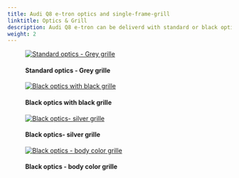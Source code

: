 ```yaml
---
title: Audi Q8 e-tron optics and single-frame-grill
linktitle: Optics & Grill
description: Audi Q8 e-tron can be deliverd with standard or black optics package and grill in different colors. 
weight: 2
---
```

<!-- markdownlint-disable MD033 -->

<figure>
    <a href="https://media.electrichasgoneaudi.net/multimedia/models/q8-e-tron/exterior/optics/silveroptics_greygrille.jpg">
        <img src="https://media.electrichasgoneaudi.net/multimedia/models/q8-e-tron/exterior/optics/silveroptics_greygrille_st.jpg" alt="Standard optics - Grey grille" title="Standard optics - Grey grille">
    </a>
    <figcaption><h4>Standard optics - Grey grille</h4></figcaption>
</figure>

<figure>
    <a href="https://media.electrichasgoneaudi.net/multimedia/models/q8-e-tron/exterior/optics/black_optics_black_grille.jpeg">
        <img src="https://media.electrichasgoneaudi.net/multimedia/models/q8-e-tron/exterior/optics/black_optics_black_grille_st.jpeg" alt="Black optics with black grille" title="Black optics with black grille">
    </a>
    <figcaption><h4>Black optics with black grille</h4></figcaption>
</figure>

<figure>
    <a href="https://media.electrichasgoneaudi.net/multimedia/models/q8-e-tron/exterior/optics/black_optics_silver_grille.jpeg">
        <img src="https://media.electrichasgoneaudi.net/multimedia/models/q8-e-tron/exterior/optics/black_optics_silver_grille_st.jpeg" alt="Black optics- silver grille" title="Black optics- silver grille">
    </a>
    <figcaption><h4>Black optics- silver grille</h4></figcaption>
</figure>

<figure>
    <a href="https://media.electrichasgoneaudi.net/multimedia/models/q8-e-tron/exterior/optics/blackoptics_bodycolor_grille.jpg">
        <img src="https://media.electrichasgoneaudi.net/multimedia/models/q8-e-tron/exterior/optics/blackoptics_bodycolor_grille_st.jpg" alt="Black optics - body color grille" title="Black optics - body color grille">
    </a>
    <figcaption><h4>Black optics - body color grille</h4></figcaption>
</figure>
